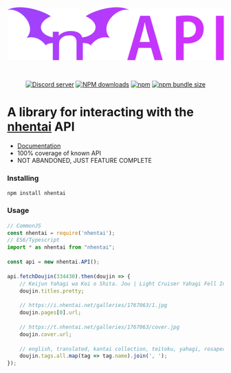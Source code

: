 <div align="center">
  <br/>
  <p>
    <img width="700" src="https://raw.githubusercontent.com/DiamondMiner88/nhentai/main/.github/logo.svg">
  </p>
  <br />
  <p>
    <a href="https://discord.gg/kkcqFZrT52"><img src="https://img.shields.io/discord/775543884503056424?color=7289da&logo=discord&logoColor=white" alt="Discord server" /></a>
    <a href="https://www.npmjs.com/package/nhentai"><img src="https://img.shields.io/npm/dt/nhentai.svg?maxAge=3600" alt="NPM downloads" /></a>
    <a href="https://www.npmjs.com/package/nhentai"><img alt="npm" src="https://img.shields.io/npm/v/nhentai"></a>
    <a href="https://www.npmjs.com/package/nhentai"><img alt="npm bundle size" src="https://img.shields.io/bundlephobia/min/nhentai"></a>
  </p>
</div>

#  A library for interacting with the [nhentai](https://nhentai.net) API

- [Documentation](https://diamondminer88.github.io/nhentai/index.html)
- 100% coverage of known API
- NOT ABANDONED, JUST FEATURE COMPLETE

### Installing
```
npm install nhentai
```

### Usage
```js
// CommonJS
const nhentai = require('nhentai');
// ES6/Typescript
import * as nhentai from "nhentai";

const api = new nhentai.API();

api.fetchDoujin(334430).then(doujin => {
    // Keijun Yahagi wa Koi o Shita. Jou | Light Cruiser Yahagi Fell In Love - First
    doujin.titles.pretty;

    // https://i.nhentai.net/galleries/1767063/1.jpg
    doujin.pages[0].url;

    // https://t.nhentai.net/galleries/1767063/cover.jpg
    doujin.cover.url;

    // english, translated, kantai collection, teitoku, yahagi, rosapersica, [etc...]
    doujin.tags.all.map(tag => tag.name).join(', ');
});
```
